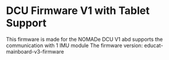 # DCU Firmware V1 with Tablet Support

This firmware is made for the NOMADe DCU V1 abd supports the communication with 1 IMU module
The firmware version: educat-mainboard-v3-firmware
